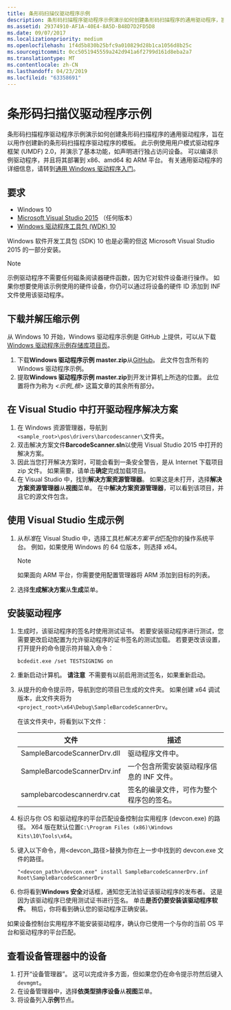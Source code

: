 ```yaml
---
title: 条形码扫描仪驱动程序示例
description: 条形码扫描程序驱动程序示例演示如何创建条形码扫描程序的通用驱动程序，旨在以用作创建新的条形码扫描程序驱动程序的模板。
ms.assetid: 29374910-AF1A-40E4-8A5D-B48D7D2FD5D8
ms.date: 09/07/2017
ms.localizationpriority: medium
ms.openlocfilehash: 1f4d5b830b25bfc9a010829d28b1ca1056d8b25c
ms.sourcegitcommit: 0cc5051945559a242d941a6f2799d161d8eba2a7
ms.translationtype: MT
ms.contentlocale: zh-CN
ms.lasthandoff: 04/23/2019
ms.locfileid: "63358691"
---
```

# <a name="barcode-scanner-driver-sample"></a>条形码扫描仪驱动程序示例

条形码扫描程序驱动程序示例演示如何创建条形码扫描程序的通用驱动程序，旨在以用作创建新的条形码扫描程序驱动程序的模板。 此示例使用用户模式驱动程序框架 (UMDF) 2.0，并演示了基本功能，如声明进行独占访问设备。 可以编译示例驱动程序，并且将其部署到 x86、amd64 和 ARM 平台。 有关通用驱动程序的详细信息，请转到[通用 Windows 驱动程序入门](https://docs.microsoft.com/windows-hardware/drivers/develop/getting-started-with-universal-drivers)。

## <a name="requirements"></a>要求

-   Windows 10
-   [Microsoft Visual Studio 2015](https://go.microsoft.com/fwlink/p/?LinkId=533470) （任何版本）
-   [Windows 驱动程序工具包 (WDK) 10](https://go.microsoft.com/fwlink/p/?LinkId=733614)

Windows 软件开发工具包 (SDK) 10 也是必需的但这 Microsoft Visual Studio 2015 的一部分安装。

> [!NOTE]
> 示例驱动程序不需要任何磁条阅读器硬件函数，因为它对软件设备进行操作。 如果你想要使用该示例使用的硬件设备，你仍可以通过将设备的硬件 ID 添加到 INF 文件使用该驱动程序。

## <a name="download-and-extract-the-sample"></a>下载并解压缩示例

从 Windows 10 开始，Windows 驱动程序示例是 GitHub 上提供，可以从下载[Windows 驱动程序示例存储库项目页](https://go.microsoft.com/fwlink/p/?LinkId=616507)。

1.  下载**Windows 驱动程序示例 master.zip**从[GitHub](https://go.microsoft.com/fwlink/p/?LinkID=623296)。 此文件包含所有的 Windows 驱动程序示例。
2.  提取**Windows 驱动程序示例 master.zip**到开发计算机上所选的位置。 此位置将作为称为 *&lt;示例\_根&gt;* 这篇文章的其余所有部分。

## <a name="open-the-driver-solution-in-visual-studio"></a>在 Visual Studio 中打开驱动程序解决方案

1.  在 Windows 资源管理器，导航到`<sample_root>\pos\drivers\barcodescanner\`文件夹。
2.  双击解决方案文件**BarcodeScanner.sln**以使用 Visual Studio 2015 中打开的解决方案。
3.  因此当您打开解决方案时，可能会看到一条安全警告，是从 Internet 下载项目 zip 文件。 如果需要，请单击**确定**完成加载项目。
4.  在 Visual Studio 中，找到**解决方案资源管理器**。 如果这是未打开，选择**解决方案资源管理器**从**视图**菜单。 在中**解决方案资源管理器**，可以看到该项目，并且它的源文件包含。

## <a name="build-the-sample-using-visual-studio"></a>使用 Visual Studio 生成示例

1.  从*标准*在 Visual Studio 中，选择工具栏*解决方案平台*匹配你的操作系统平台。 例如，如果使用 Windows 的 64 位版本，则选择 x64。
    > [!NOTE]
    > 如果面向 ARM 平台，你需要使用配置管理器将 ARM 添加到目标的列表。

     
2.  选择**生成解决方案**从**生成**菜单。

## <a name="install-the-driver"></a>安装驱动程序


1.  生成时，该驱动程序的签名时使用测试证书。 若要安装驱动程序进行测试，您需要更改启动配置为允许驱动程序的证书签名的测试加载。 若要更改该设置，打开提升的命令提示符并输入命令：

    `bcdedit.exe /set TESTSIGNING on`

2.  重新启动计算机。
    **请注意**  不需要有以前启用测试签名，如果重新启动。

     

3.  从提升的命令提示符，导航到您的项目已生成的文件夹。 如果创建 x64 调试版本，此文件夹将为`<project_root>\x64\Debug\SampleBarcodeScannerDrv`。

    在该文件夹中，将看到以下文件：

    | 文件                        | 描述                                                                  |
    |-----------------------------|------------------------------------------------------------------------------|
    | SampleBarcodeScannerDrv.dll | 驱动程序文件中。                                                             |
    | SampleBarcodeScannerDrv.inf | 一个包含所需安装驱动程序信息的 INF 文件。          |
    | samplebarcodescannerdrv.cat | 签名的编录文件，可作为整个程序包的签名。 |

     

4.  标识与你 OS 和驱动程序的平台匹配设备控制台实用程序 (devcon.exe) 的路径。 X64 版在默认位置`C:\Program Files (x86)\Windows Kits\10\Tools\x64`。
5.  键入以下命令，用&lt;devcon\_路径&gt;替换为你在上一步中找到的 devcon.exe 文件的路径。

    `"<devcon_path>\devcon.exe" install SampleBarcodeScannerDrv.inf Root\SampleBarcodeScannerDrv`

6.  你将看到**Windows 安全**对话框，通知您无法验证该驱动程序的发布者。 这是因为该驱动程序已使用测试证书进行签名。 单击**是否仍要安装该驱动程序软件**。 稍后，你将看到确认您的驱动程序正确安装。

如果设备控制台实用程序不能安装驱动程序，确认你已使用一个与你的当前 OS 平台和驱动程序的平台匹配。

## <a name="view-the-device-in-device-manager"></a>查看设备管理器中的设备

1.  打开“设备管理器”。 这可以完成许多方面，但如果您仍在命令提示符然后键入`devmgmt`。
2.  在设备管理器中，选择**依类型排序设备**从**视图**菜单。
3.  将设备列入**示例**节点。

